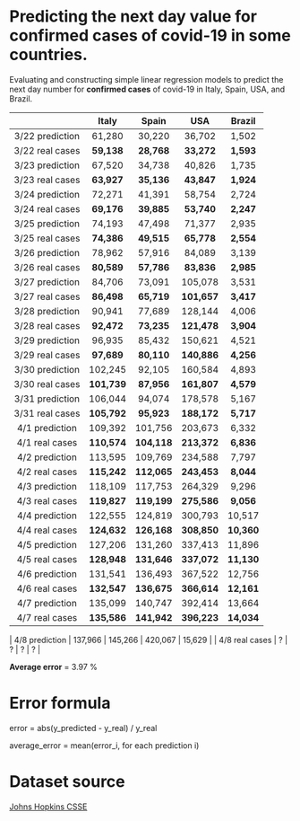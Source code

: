 # Predicting the next day value for confirmed cases of covid-19 in some countries.

Evaluating and constructing simple linear regression models to predict the next day number for **confirmed cases** of covid-19 in Italy, Spain, USA, and Brazil.

|                  | Italy | Spain |  USA  | Brazil |
|:----------------:|:-----:|:-----:|:-----:|:------:|
| 3/22 prediction  | 61,280 | 30,220 | 36,702 |  1,502  |
|  3/22 real cases | **59,138** | **28,768** | **33,272** |  **1,593**  |
| 3/23 prediction  | 67,520 | 34,738 | 40,826 |  1,735  |
|  3/23 real cases | **63,927** | **35,136** | **43,847** |  **1,924**  |
| 3/24 prediction  | 72,271 | 41,391 | 58,754 |  2,724  |
|  3/24 real cases | **69,176** | **39,885** | **53,740** |  **2,247**  |
| 3/25 prediction  | 74,193 | 47,498 | 71,377 |  2,935  |
|  3/25 real cases | **74,386** | **49,515** | **65,778** |  **2,554**  |
| 3/26 prediction  | 78,962 | 57,916 | 84,089 |  3,139  |
|  3/26 real cases | **80,589** | **57,786** | **83,836** |  **2,985**  |
| 3/27 prediction  | 84,706 | 73,091 | 105,078 |  3,531  |
|  3/27 real cases | **86,498** | **65,719** | **101,657** |  **3,417**  |
| 3/28 prediction  | 90,941 | 77,689 | 128,144 |  4,006  |
|  3/28 real cases | **92,472** | **73,235** | **121,478** |  **3,904**  |
| 3/29 prediction  | 96,935 | 85,432 | 150,621 |  4,521  |
|  3/29 real cases | **97,689** | **80,110** | **140,886** |  **4,256**  |
| 3/30 prediction  | 102,245 | 92,105 | 160,584 |  4,893  |
|  3/30 real cases | **101,739** | **87,956** | **161,807** |  **4,579**  |
| 3/31 prediction  | 106,044 | 94,074 | 178,578 |  5,167  |
|  3/31 real cases | **105,792** | **95,923** | **188,172** |  **5,717**  |
| 4/1 prediction  | 109,392 | 101,756 | 203,673 |  6,332  |
|  4/1 real cases | **110,574** | **104,118** | **213,372** |  **6,836**  |
| 4/2 prediction  | 113,595 | 109,769 | 234,588 |  7,797  |
|  4/2 real cases | **115,242** | **112,065** | **243,453** |  **8,044**  |
| 4/3 prediction  | 118,109 | 117,753 | 264,329 |  9,296  |
|  4/3 real cases | **119,827** | **119,199** | **275,586** |  **9,056**  |
| 4/4 prediction  | 122,555 | 124,819 | 300,793 |  10,517  |
|  4/4 real cases | **124,632** | **126,168** | **308,850** |  **10,360**  |
| 4/5 prediction  | 127,206 | 131,260 | 337,413 |  11,896  |
|  4/5 real cases | **128,948** | **131,646** | **337,072** |  **11,130**  |
| 4/6 prediction  | 131,541 | 136,493 | 367,522 |  12,756  |
|  4/6 real cases | **132,547** | **136,675** | **366,614** |  **12,161**  |
| 4/7 prediction  | 135,099 | 140,747 | 392,414 |  13,664  |
|  4/7 real cases | **135,586** | **141,942** | **396,223** |  **14,034**  |

| 4/8 prediction  | 137,966 | 145,266 | 420,067 |  15,629  |
|  4/8 real cases | ? | ? | ? |  ?  |

**Average error** = 3.97 %

# Error formula

error = abs(y_predicted - y_real) / y_real

average_error = mean(error_i, for each prediction i)

# Dataset source 
[Johns Hopkins CSSE](https://github.com/CSSEGISandData/COVID-19)
